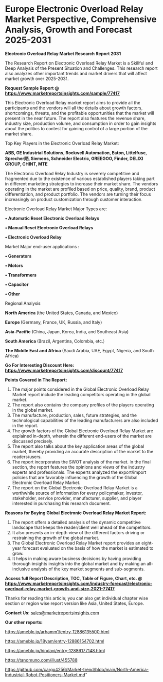 # Europe Electronic Overload Relay Market Perspective, Comprehensive Analysis, Growth and Forecast 2025-2031

<strong>Electronic Overload Relay Market Research Report 2031</strong>

The Research Report on Electronic Overload Relay Market is a Skillful and Deep Analysis of the Present Situation and Challenges. This research report also analyzes other important trends and market drivers that will affect market growth over 2025-2031.

<strong>Request Sample Report @ <a href=https://www.marketreportsinsights.com/sample/77417>https://www.marketreportsinsights.com/sample/77417</a></strong>

This Electronic Overload Relay market report aims to provide all the participants and the vendors will all the details about growth factors, shortcomings, threats, and the profitable opportunities that the market will present in the near future. The report also features the revenue share, industry size, production volume, and consumption in order to gain insights about the politics to contest for gaining control of a large portion of the market share.

Top Key Players in the Electronic Overload Relay Market:

<strong>ABB, GE Industrial Solutions, Rockwell Automation, Eaton, Littelfuse, Sprecher䧈, Siemens, Schneider Electric, GREEGOO, Finder, DELIXI GROUP, CHINT, MTE</strong>

The Electronic Overload Relay Industry is severely competitive and fragmented due to the existence of various established players taking part in different marketing strategies to increase their market share. The vendors operating in the market are profiled based on price, quality, brand, product differentiation, and product portfolio. The vendors are turning their focus increasingly on product customization through customer interaction.

Electronic Overload Relay Market Major Types are:

<strong>• Automatic Reset Electronic Overload Relays

• Manual Reset Electronic Overload Relays

• Electronic Overload Relay</strong>

Market Major end-user applications :

<strong>• Generators

• Motors

• Transformers

• Capacitor

• Other</strong>

Regional Analysis

</u><strong><b>North America</b></strong> (the United States, Canada, and Mexico)

<strong><b>Europe </b></strong>(Germany, France, UK, Russia, and Italy)

<strong><b>Asia-Pacific</b></strong> (China, Japan, Korea, India, and Southeast Asia)

<strong><b>South America</b></strong> (Brazil, Argentina, Colombia, etc.)

<strong><b>The Middle East and Africa</b></strong> (Saudi Arabia, UAE, Egypt, Nigeria, and South Africa)

<strong>Go For Interesting Discount Here: <a href=https://www.marketreportsinsights.com/discount/77417>https://www.marketreportsinsights.com/discount/77417</a></strong>

<strong>Points Covered in The Report:</strong>
<ol>
  <li>The major points considered in the Global Electronic Overload Relay Market report include the leading competitors operating in the global market.</li>
  <li>The report also contains the company profiles of the players operating in the global market.</li>
  <li>The manufacture, production, sales, future strategies, and the technological capabilities of the leading manufacturers are also included in the report.</li>
  <li>The growth factors of the Global Electronic Overload Relay Market are explained in-depth, wherein the different end-users of the market are discussed precisely.</li>
  <li>The report also talks about the key application areas of the global market, thereby providing an accurate description of the market to the readers/users.</li>
  <li>The report incorporates the SWOT analysis of the market. In the final section, the report features the opinions and views of the industry experts and professionals. The experts analyzed the export/import policies that are favorably influencing the growth of the Global Electronic Overload Relay Market.</li>
  <li>The report on the Global Electronic Overload Relay Market is a worthwhile source of information for every policymaker, investor, stakeholder, service provider, manufacturer, supplier, and player interested in purchasing this research document.</li>
</ol>
<strong>Reasons for Buying Global Electronic Overload Relay Market Report:</strong>

<ol>
  <li>The report offers a detailed analysis of the dynamic competitive landscape that keeps the reader/client well ahead of the competitors.</li>
  <li>It also presents an in-depth view of the different factors driving or restraining the growth of the global market.</li>
  <li>The Global Electronic Overload Relay Market report provides an eight-year forecast evaluated on the basis of how the market is estimated to grow.</li>
  <li>It helps in making aware business decisions by having providing thorough insights insights into the global market and by making an all-inclusive analysis of the key market segments and sub-segments.</li>
</ol>
<strong>Access full Report Description, TOC, Table of Figure, Chart, etc. @ <a href=https://www.marketreportsinsights.com/industry-forecast/electronic-overload-relay-market-growth-and-size-2021-77417>https://www.marketreportsinsights.com/industry-forecast/electronic-overload-relay-market-growth-and-size-2021-77417</a></strong>


Thanks for reading this article; you can also get individual chapter wise section or region wise report version like Asia, United States, Europe.

<strong>Contact Us:</strong>
sales@marketreportsinsights.com

<strong>Our other reports:</strong>

<a href=https://ameblo.jp/arhamm1/entry-12886135500.html>https://ameblo.jp/arhamm1/entry-12886135500.html</a>

<a href=https://ameblo.jp/18yam/entry-12886154702.html>https://ameblo.jp/18yam/entry-12886154702.html</a>

<a href=https://ameblo.jp/hindavi/entry-12886177148.html>https://ameblo.jp/hindavi/entry-12886177148.html</a>

<a href=https://tanomuno.com/illust/455788>https://tanomuno.com/illust/455788</a>

<a href=https://github.com/cargo4256/Market-trend/blob/main/North-America-Industrial-Robot-Positioners-Market.md>https://github.com/cargo4256/Market-trend/blob/main/North-America-Industrial-Robot-Positioners-Market.md</a>"
